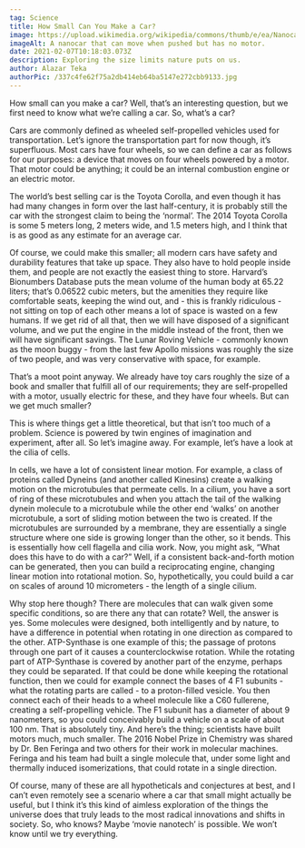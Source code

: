 ```yaml
---
tag: Science
title: How Small Can You Make a Car?
image: https://upload.wikimedia.org/wikipedia/commons/thumb/e/ea/Nanocar2.png/525px-Nanocar2.png
imageAlt: A nanocar that can move when pushed but has no motor.
date: 2021-02-07T10:18:03.073Z
description: Exploring the size limits nature puts on us.
author: Alazar Teka
authorPic: /337c4fe62f75a2db414eb64ba5147e272cbb9133.jpg
---
```

<!--StartFragment-->

How small can you make a car? Well, that’s an interesting question, but we first need to know what we’re calling a car. So, what’s a car?



Cars are commonly defined as wheeled self-propelled vehicles used for transportation. Let’s ignore the transportation part for now though, it’s superfluous. Most cars have four wheels, so we can define a car as follows for our purposes: a device that moves on four wheels powered by a motor. That motor could be anything; it could be an internal combustion engine or an electric motor.



The world’s best selling car is the Toyota Corolla, and even though it has had many changes in form over the last half-century, it is probably still the car with the strongest claim to being the ‘normal’. The 2014 Toyota Corolla is some 5 meters long, 2 meters wide, and 1.5 meters high, and I think that is as good as any estimate for an average car.



Of course, we could make this smaller; all modern cars have safety and durability features that take up space. They also have to hold people inside them, and people are not exactly the easiest thing to store. Harvard’s Bionumbers Database puts the mean volume of the human body at 65.22 liters; that’s 0.06522 cubic meters, but the amenities they require like comfortable seats, keeping the wind out, and - this is frankly ridiculous - not sitting on top of each other means a lot of space is wasted on a few humans. If we get rid of all that, then we will have disposed of a significant volume, and we put the engine in the middle instead of the front, then we will have significant savings. The Lunar Roving Vehicle - commonly known as the moon buggy - from the last few Apollo missions was roughly the size of two people, and was very conservative with space, for example.



That’s a moot point anyway. We already have toy cars roughly the size of a book and smaller that fulfill all of our requirements; they are self-propelled with a motor, usually electric for these, and they have four wheels. But can we get much smaller?



This is where things get a little theoretical, but that isn’t too much of a problem. Science is powered by twin engines of imagination and experiment, after all. So let’s imagine away. For example, let’s have a look at the cilia of cells.



In cells, we have a lot of consistent linear motion. For example, a class of proteins called Dyneins (and another called Kinesins) create a walking motion on the microtubules that permeate cells. In a cilium, you have a sort of ring of these microtubules and when you attach the tail of the walking dynein molecule to a microtubule while the other end ‘walks’ on another microtubule, a sort of sliding motion between the two is created. If the microtubules are surrounded by a membrane, they are essentially a single structure where one side is growing longer than the other, so it bends. This is essentially how cell flagella and cilia work. Now, you might ask, “What does this have to do with a car?” Well, if a consistent back-and-forth motion can be generated, then you can build a reciprocating engine, changing linear motion into rotational motion. So, hypothetically, you could build a car on scales of around 10 micrometers - the length of a single cilium.



Why stop here though? There are molecules that can walk given some specific conditions, so are there any that can rotate? Well, the answer is yes. Some molecules were designed, both intelligently and by nature, to have a difference in potential when rotating in one direction as compared to the other. ATP-Synthase is one example of this; the passage of protons through one part of it causes a counterclockwise rotation. While the rotating part of ATP-Synthase is covered by another part of the enzyme, perhaps they could be separated. If that could be done while keeping the rotational function, then we could for example connect the bases of 4 F1 subunits - what the rotating parts are called - to a proton-filled vesicle. You then connect each of their heads to a wheel molecule like a C60 fullerene, creating a self-propelling vehicle. The F1 subunit has a diameter of about 9 nanometers, so you could conceivably build a vehicle on a scale of about 100 nm. That is absolutely tiny. And here’s the thing; scientists have built motors much, much smaller. The 2016 Nobel Prize in Chemistry was shared by Dr. Ben Feringa and two others for their work in molecular machines. Feringa and his team had built a single molecule that, under some light and thermally induced isomerizations, that could rotate in a single direction.



Of course, many of these are all hypotheticals and conjectures at best, and I can’t even remotely see a scenario where a car that small might actually be useful, but I think it’s this kind of aimless exploration of the things the universe does that truly leads to the most radical innovations and shifts in society. So, who knows? Maybe ‘movie nanotech’ is possible. We won’t know until we try everything.



<!--EndFragment-->